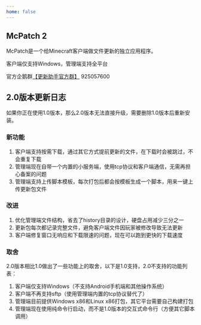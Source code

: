 ```yaml
---
home: false
---
```


## McPatch 2

McPatch是一个给Minecraft客户端做文件更新的独立应用程序。

客户端仅支持Windows，管理端支持全平台

官方企鹅群[【更新助手官方群】](https://jq.qq.com/?_wv=1027&k=PqAEtn39) 925057600

## 2.0版本更新日志

如果你正在使用1.0版本，那么2.0版本无法直接升级，需要删除1.0版本后重新安装。

### 新功能

1. 客户端支持按需下载，通过其它方式提前更新的文件，在下载时会被跳过，不会重复下载
2. 管理端现在自带一个内置的小服务端，使用tcp协议和客户端通信，无需再担心备案的问题
3. 管理端支持上传脚本模板，每次打包后都会按模板生成一个脚本，用来一键上传更新包文件

### 改进

1. 优化管理端文件结构，省去了history目录的设计，硬盘占用减少三分之一
2. 更新包每次都记录完整文件，避免客户端文件因玩家被修改导致无法更新
3. 客户端修复窗口无响应和下载限速的问题，现在可以跑到更快的下载速度

### 取舍

2.0版本相比1.0做出了一些功能上的取舍，以下是1.0支持，2.0不支持的功能列表：

1. 客户端仅支持Windows（不支持Android手机端和其他操作系统）
2. 客户端不再支持sftp（使用管理端内置的tcp协议替代了）
3. 管理端目前提供Windows x86和Linux x86打包，其它平台需要自己构建打包
4. 管理端现在使用纯命令行启动，而不是1.0版本的交互式命令行（方便其它脚本调用）

